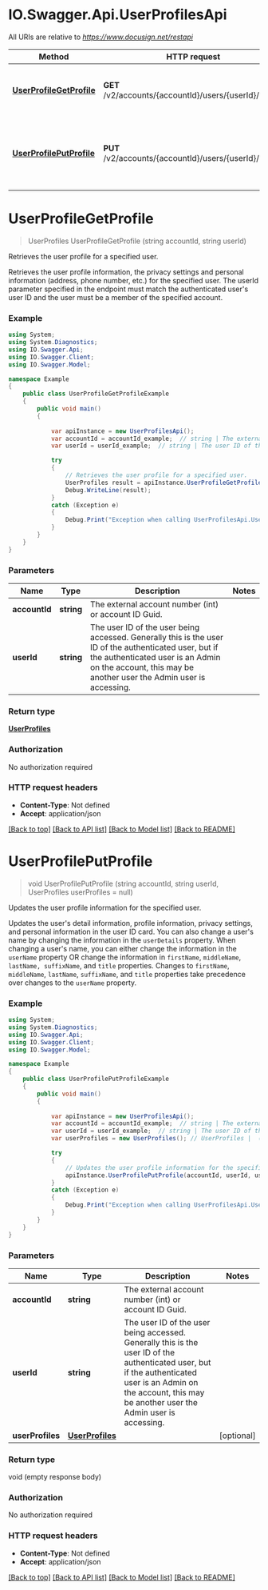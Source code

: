 # IO.Swagger.Api.UserProfilesApi

All URIs are relative to *https://www.docusign.net/restapi*

Method | HTTP request | Description
------------- | ------------- | -------------
[**UserProfileGetProfile**](UserProfilesApi.md#userprofilegetprofile) | **GET** /v2/accounts/{accountId}/users/{userId}/profile | Retrieves the user profile for a specified user.
[**UserProfilePutProfile**](UserProfilesApi.md#userprofileputprofile) | **PUT** /v2/accounts/{accountId}/users/{userId}/profile | Updates the user profile information for the specified user.


<a name="userprofilegetprofile"></a>
# **UserProfileGetProfile**
> UserProfiles UserProfileGetProfile (string accountId, string userId)

Retrieves the user profile for a specified user.

Retrieves the user profile information, the privacy settings and personal information (address, phone number, etc.) for the specified user.  The userId parameter specified in the endpoint must match the authenticated user's user ID and the user must be a member of the specified account.

### Example
```csharp
using System;
using System.Diagnostics;
using IO.Swagger.Api;
using IO.Swagger.Client;
using IO.Swagger.Model;

namespace Example
{
    public class UserProfileGetProfileExample
    {
        public void main()
        {
            
            var apiInstance = new UserProfilesApi();
            var accountId = accountId_example;  // string | The external account number (int) or account ID Guid.
            var userId = userId_example;  // string | The user ID of the user being accessed. Generally this is the user ID of the authenticated user, but if the authenticated user is an Admin on the account, this may be another user the Admin user is accessing.

            try
            {
                // Retrieves the user profile for a specified user.
                UserProfiles result = apiInstance.UserProfileGetProfile(accountId, userId);
                Debug.WriteLine(result);
            }
            catch (Exception e)
            {
                Debug.Print("Exception when calling UserProfilesApi.UserProfileGetProfile: " + e.Message );
            }
        }
    }
}
```

### Parameters

Name | Type | Description  | Notes
------------- | ------------- | ------------- | -------------
 **accountId** | **string**| The external account number (int) or account ID Guid. | 
 **userId** | **string**| The user ID of the user being accessed. Generally this is the user ID of the authenticated user, but if the authenticated user is an Admin on the account, this may be another user the Admin user is accessing. | 

### Return type

[**UserProfiles**](UserProfiles.md)

### Authorization

No authorization required

### HTTP request headers

 - **Content-Type**: Not defined
 - **Accept**: application/json

[[Back to top]](#) [[Back to API list]](../README.md#documentation-for-api-endpoints) [[Back to Model list]](../README.md#documentation-for-models) [[Back to README]](../README.md)

<a name="userprofileputprofile"></a>
# **UserProfilePutProfile**
> void UserProfilePutProfile (string accountId, string userId, UserProfiles userProfiles = null)

Updates the user profile information for the specified user.

Updates the user's detail information, profile information, privacy settings, and personal information in the user ID card.  You can also change a user's name by changing the information in the `userDetails` property. When changing a user's name, you can either change the information in the `userName` property OR change the information in `firstName`, `middleName`, `lastName, suffixName`, and `title` properties. Changes to `firstName`, `middleName`, `lastName`, `suffixName`, and `title` properties take precedence over changes to the `userName` property.

### Example
```csharp
using System;
using System.Diagnostics;
using IO.Swagger.Api;
using IO.Swagger.Client;
using IO.Swagger.Model;

namespace Example
{
    public class UserProfilePutProfileExample
    {
        public void main()
        {
            
            var apiInstance = new UserProfilesApi();
            var accountId = accountId_example;  // string | The external account number (int) or account ID Guid.
            var userId = userId_example;  // string | The user ID of the user being accessed. Generally this is the user ID of the authenticated user, but if the authenticated user is an Admin on the account, this may be another user the Admin user is accessing.
            var userProfiles = new UserProfiles(); // UserProfiles |  (optional) 

            try
            {
                // Updates the user profile information for the specified user.
                apiInstance.UserProfilePutProfile(accountId, userId, userProfiles);
            }
            catch (Exception e)
            {
                Debug.Print("Exception when calling UserProfilesApi.UserProfilePutProfile: " + e.Message );
            }
        }
    }
}
```

### Parameters

Name | Type | Description  | Notes
------------- | ------------- | ------------- | -------------
 **accountId** | **string**| The external account number (int) or account ID Guid. | 
 **userId** | **string**| The user ID of the user being accessed. Generally this is the user ID of the authenticated user, but if the authenticated user is an Admin on the account, this may be another user the Admin user is accessing. | 
 **userProfiles** | [**UserProfiles**](UserProfiles.md)|  | [optional] 

### Return type

void (empty response body)

### Authorization

No authorization required

### HTTP request headers

 - **Content-Type**: Not defined
 - **Accept**: application/json

[[Back to top]](#) [[Back to API list]](../README.md#documentation-for-api-endpoints) [[Back to Model list]](../README.md#documentation-for-models) [[Back to README]](../README.md)

